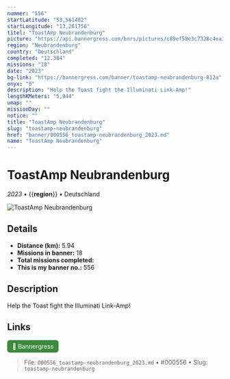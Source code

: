 ```yaml
---
nummer: "556"
startLatitude: "53,561402"
startLongitude: "13,261756"
titel: "ToastAmp Neubrandenburg"
picture: "https://api.bannergress.com/bnrs/pictures/c89ef58e3c7328c4ea37fff8be3a6af2"
region: "Neubrandenburg"
country: "Deutschland"
completed: "12.384"
missions: "18"
date: "2023"
bg-link: "https://bannergress.com/banner/toastamp-neubrandenburg-812a"
onyx: "0"
description: "Help the Toast fight the Illuminati Link-Amp!"
lengthKMeters: "5,944"
umap: ""
missionDay: ""
notice: ""
title: "ToastAmp Neubrandenburg"
slug: "toastamp-neubrandenburg"
href: "banner/000556_toastamp-neubrandenburg_2023.md"
name: "ToastAmp Neubrandenburg"
---
```

# ToastAmp Neubrandenburg

*2023* • {{__region__}} • Deutschland

![ToastAmp Neubrandenburg](https://api.bannergress.com/bnrs/pictures/c89ef58e3c7328c4ea37fff8be3a6af2)



## Details
- **Distance (km):** 5.94
- **Missions in banner:** 18
- **Total missions completed:** 
- **This is my banner no.:** 556



## Description
Help the Toast fight the Illuminati Link-Amp!



## Links
<a href="https://bannergress.com/banner/toastamp-neubrandenburg-812a" target="_blank" style="display:inline-block;margin-right:8px;padding:6px 12px;background:#3c8b3c;color:#fff;text-decoration:none;border-radius:6px;">🔗 Bannergress</a>



> File: `000556_toastamp-neubrandenburg_2023.md` • #000556 • Slug: `toastamp-neubrandenburg`
